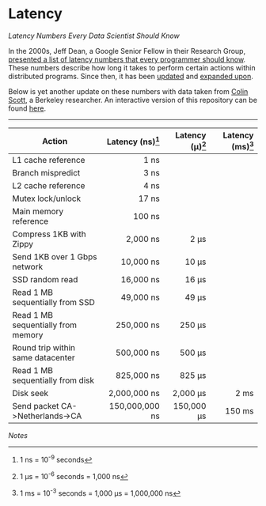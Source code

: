 # Latency

*Latency Numbers Every Data Scientist Should Know*

In the 2000s, Jeff Dean, a Google Senior Fellow in their Research Group, [presented a list of latency numbers that every programmer should know](http://highscalability.com/numbers-everyone-should-know). These numbers describe how long it takes to perform certain actions within distributed programs. Since then, it has been [updated](http://highscalability.com/blog/2013/1/15/more-numbers-every-awesome-programmer-must-know.html) and [expanded upon](https://medium.com/@hondanhon/more-latency-numbers-every-programmer-should-know-3142f0cf614d).

Below is yet another update on these numbers with data taken from [Colin Scott](https://github.com/colin-scott/interactive_latencies), a Berkeley researcher. An interactive version of this repository can be found [here](https://colin-scott.github.io/personal_website/research/interactive_latency.html).

---

| Action                             | Latency (ns)[^1]| Latency (&mu;)[^2]| Latency (ms)[^3]|
|------------------------------------|----------------:|------------------:|----------------:|
| L1 cache reference                 |            1 ns |                   |                 |
| Branch mispredict                  |            3 ns |                   |                 |
| L2 cache reference                 |            4 ns |                   |                 |
| Mutex lock/unlock                  |           17 ns |                   |                 |
| Main memory reference              |          100 ns |                   |                 |
| Compress 1KB with Zippy            |        2,000 ns |         2 &mu;s   |                 |
| Send 1KB over 1 Gbps network       |       10,000 ns |        10 &mu;s   |                 |
| SSD random read                    |       16,000 ns |        16 &mu;s   |                 |
| Read 1 MB sequentially from SSD    |       49,000 ns |        49 &mu;s   |                 |
| Read 1 MB sequentially from memory |      250,000 ns |       250 &mu;s   |                 |
| Round trip within same datacenter  |      500,000 ns |       500 &mu;s   |                 |
| Read 1 MB sequentially from disk   |      825,000 ns |       825 &mu;s   |                 |
| Disk seek                          |    2,000,000 ns |     2,000 &mu;s   |   2 ms          |
| Send packet CA->Netherlands->CA    |  150,000,000 ns |   150,000 &mu;s   | 150 ms          |


*Notes*

[^1]: 1 ns = 10<sup>-9</sup> seconds
[^2]: 1 &mu;s = 10<sup>-6</sup> seconds = 1,000 ns
[^3]: 1 ms = 10<sup>-3</sup> seconds = 1,000 &mu;s = 1,000,000 ns

[jeff-dean]: https://research.google/people/jeff/
